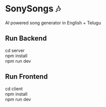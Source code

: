 # SonySongs 🎶

AI powered song generator in English + Telugu

## Run Backend
cd server  
npm install  
npm run dev  

## Run Frontend
cd client  
npm install  
npm run dev
